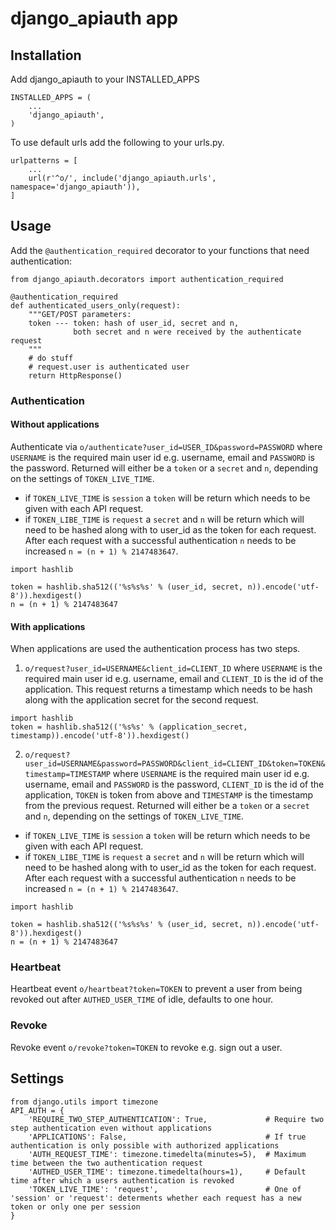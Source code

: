 # django_apiauth app


## Installation

Add django_apiauth to your INSTALLED_APPS

```
INSTALLED_APPS = (
    ...
    'django_apiauth',
)
```

To use default urls add the following to your urls.py.

```
urlpatterns = [
    ...
    url(r'^o/', include('django_apiauth.urls', namespace='django_apiauth')),
]
```


## Usage

Add the ```@authentication_required``` decorator to your functions that need authentication:

```
from django_apiauth.decorators import authentication_required

@authentication_required
def authenticated_users_only(request):
    """GET/POST parameters:
    token --- token: hash of user_id, secret and n,
              both secret and n were received by the authenticate request
    """
    # do stuff
    # request.user is authenticated user
    return HttpResponse()
```


### Authentication

#### Without applications

Authenticate via ```o/authenticate?user_id=USER_ID&password=PASSWORD``` where ```USERNAME``` is the required main user id e.g. username, email and ```PASSWORD``` is the password. Returned will either be a ```token``` or a ```secret``` and ```n```, depending on the settings of ```TOKEN_LIVE_TIME```.

* if ```TOKEN_LIVE_TIME``` is ```session``` a ```token``` will be return which needs to be given with each API request.
* if ```TOKEN_LIBE_TIME``` is ```request``` a ```secret``` and ```n``` will be return which will need to be hashed along with to user_id as the token for each request. After each request with a successful authentication ```n``` needs to be increased ```n = (n + 1) % 2147483647```.

```
import hashlib

token = hashlib.sha512(('%s%s%s' % (user_id, secret, n)).encode('utf-8')).hexdigest()
n = (n + 1) % 2147483647
```


#### With applications

When applications are used the authentication process has two steps.

1) ```o/request?user_id=USERNAME&client_id=CLIENT_ID``` where ```USERNAME``` is the required main user id e.g. username, email and ```CLIENT_ID``` is the id of the application. This request returns a timestamp which needs to be hash along with the application secret for the second request.

```
import hashlib
token = hashlib.sha512(('%s%s' % (application_secret, timestamp)).encode('utf-8')).hexdigest()
```

2) ```o/request?user_id=USERNAME&password=PASSWORD&client_id=CLIENT_ID&token=TOKEN&timestamp=TIMESTAMP``` where ```USERNAME``` is the required main user id e.g. username, email and ```PASSWORD``` is the password, ```CLIENT_ID``` is the id of the application, ```TOKEN``` is token from above and ```TIMESTAMP``` is the timestamp from the previous request. Returned will either be a ```token``` or a ```secret``` and ```n```, depending on the settings of ```TOKEN_LIVE_TIME```.

* if ```TOKEN_LIVE_TIME``` is ```session``` a ```token``` will be return which needs to be given with each API request.
* if ```TOKEN_LIBE_TIME``` is ```request``` a ```secret``` and ```n``` will be return which will need to be hashed along with to user_id as the token for each request. After each request with a successful authentication ```n``` needs to be increased ```n = (n + 1) % 2147483647```.

```
import hashlib

token = hashlib.sha512(('%s%s%s' % (user_id, secret, n)).encode('utf-8')).hexdigest()
n = (n + 1) % 2147483647
```


### Heartbeat

Heartbeat event ```o/heartbeat?token=TOKEN``` to prevent a user from being revoked out after ```AUTHED_USER_TIME``` of idle, defaults to one hour.


### Revoke

Revoke event ```o/revoke?token=TOKEN``` to revoke e.g. sign out a user.


## Settings
```
from django.utils import timezone
API_AUTH = {
    'REQUIRE_TWO_STEP_AUTHENTICATION': True,             # Require two step authentication even without applications
    'APPLICATIONS': False,                               # If true authentication is only possible with authorized applications
    'AUTH_REQUEST_TIME': timezone.timedelta(minutes=5),  # Maximum time between the two authentication request
    'AUTHED_USER_TIME': timezone.timedelta(hours=1),     # Default time after which a users authentication is revoked
    'TOKEN_LIVE_TIME': 'request',                        # One of 'session' or 'request': determents whether each request has a new token or only one per session
}
```
